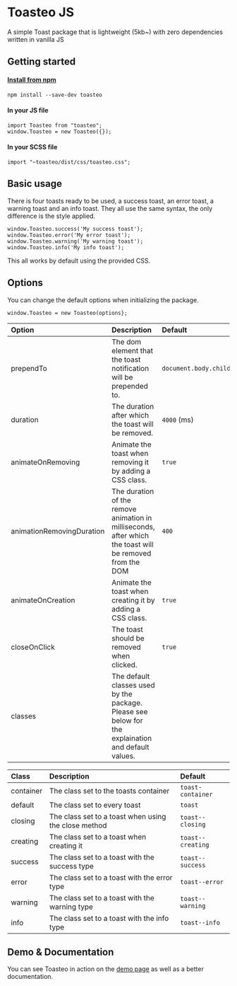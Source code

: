 # Toasteo JS
A simple Toast package that is lightweight (5kb~) with zero dependencies written in vanilla JS

## Getting started
#### [Install from npm](https://www.npmjs.com/package/toasteo)
```
npm install --save-dev toasteo
```

#### In your JS file
```
import Toasteo from "toasteo";
window.Toasteo = new Toasteo({});
```

#### In your SCSS file
```
import "~toasteo/dist/css/toasteo.css";
```

## Basic usage
There is four toasts ready to be used, a success toast, an error toast, a warning toast and an info toast. They all use the same syntax, the only difference is the style applied.

```
window.Toasteo.success('My success toast');
window.Toasteo.error('My error toast');
window.Toasteo.warning('My warning toast');
window.Toasteo.info('My info toast');
```

This all works by default using the provided CSS.

## Options
You can change the default options when initializing the package.
```
window.Toasteo = new Toasteo(options};
```

| Option | Description | Default |
|:-------------|:-------------|:-----|
| prependTo     | The dom element that the toast notification will be prepended to. | `document.body.childNodes[0]` |
|  duration  | The duration after which the toast will be removed.      |   `4000` (ms) |
| animateOnRemoving | Animate the toast when removing it by adding a CSS class. | `true` |
| animationRemovingDuration | The duration of the remove animation in milliseconds, after which the toast will be removed from the DOM | `400` |
| animateOnCreation | Animate the toast when creating it by adding a CSS class. | `true` |
| closeOnClick | The toast should be removed when clicked. | `true` |
| classes | The default classes used by the package. Please see below for the explaination and default values. |  |


| Class | Description | Default |
|:-------------|:-------------|:-----|
| container | The class set to the toasts container | `toast-container` |
| default | The class set to every toast | `toast` |
| closing | The class set to a toast when using the close method | `toast--closing` |
| creating | The class set to a toast when creating it | `toast--creating` |
| success | The class set to a toast with the success type | `toast--success` |
| error | The class set to a toast with the error type | `toast--error` |
| warning | The class set to a toast with the warning type | `toast--warning` |
| info | The class set to a toast with the info type | `toast--info` |

## Demo & Documentation
You can see Toasteo in action on the [demo page](https://fhusquinet.github.io/toasteo-js/) as well as a better documentation.